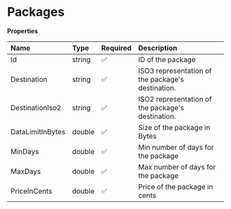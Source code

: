 # Packages

**Properties**

| Name             | Type   | Required | Description                                       |
| :--------------- | :----- | :------- | :------------------------------------------------ |
| Id               | string | ✅       | ID of the package                                 |
| Destination      | string | ✅       | ISO3 representation of the package's destination. |
| DestinationIso2  | string | ✅       | ISO2 representation of the package's destination. |
| DataLimitInBytes | double | ✅       | Size of the package in Bytes                      |
| MinDays          | double | ✅       | Min number of days for the package                |
| MaxDays          | double | ✅       | Max number of days for the package                |
| PriceInCents     | double | ✅       | Price of the package in cents                     |
